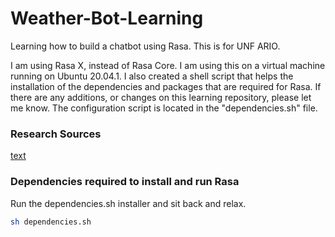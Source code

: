 # Weather-Bot-Learning
Learning how to build a chatbot using Rasa. This is for UNF ARIO. 

I am using Rasa X, instead of Rasa Core. I am using this on a virtual machine running on Ubuntu 20.04.1. I also created a shell script that
helps the installation of the dependencies and packages that are required for Rasa. If there are 
any additions, or changes on this learning repository, please let me know. The configuration script is located
in the "dependencies.sh" file.

### Research Sources 
[text](https://rasa.com/docs/rasa-x/installation-and-setup/install/quick-install-script)

### Dependencies required to install and run Rasa
Run the dependencies.sh installer and sit back and relax.
```sh
sh dependencies.sh
```